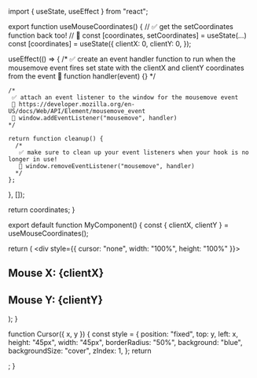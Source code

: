 import { useState, useEffect } from "react";

export function useMouseCoordinates() {
  // ✅ get the setCoordinates function back too!
  // 👀 const [coordinates, setCoordinates] = useState(...)
  const [coordinates] = useState({
    clientX: 0,
    clientY: 0,
  });

  useEffect(() => {
    /* 
     ✅ create an event handler function to run when the mousemove event fires
     set state with the clientX and clientY coordinates from the event
     👀 function handler(event) {}
    */

    /* 
     ✅ attach an event listener to the window for the mousemove event
     📃 https://developer.mozilla.org/en-US/docs/Web/API/Element/mousemove_event
     👀 window.addEventListener("mousemove", handler)
    */

    return function cleanup() {
      /* 
       ✅ make sure to clean up your event listeners when your hook is no longer in use!
       👀 window.removeEventListener("mousemove", handler)
      */
    };
  }, []);

  return coordinates;
}

export default function MyComponent() {
  const { clientX, clientY } = useMouseCoordinates();

  return (
    <div style={{ cursor: "none", width: "100%", height: "100%" }}>
      <h2>Mouse X: {clientX}</h2>
      <h2>Mouse Y: {clientY}</h2>
      <Cursor x={clientX} y={clientY} />
    </div>
  );
}

function Cursor({ x, y }) {
  const style = {
    position: "fixed",
    top: y,
    left: x,
    height: "45px",
    width: "45px",
    borderRadius: "50%",
    background: "blue",
    backgroundSize: "cover",
    zIndex: 1,
  };
  return <div style={style} />;
}
